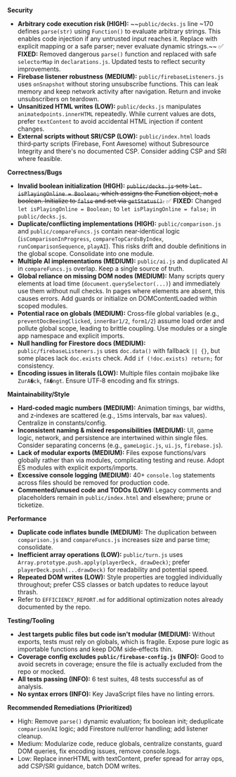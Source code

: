 **Security**

- **Arbitrary code execution risk (HIGH):** ~~`public/decks.js` line ~170 defines `parse(str)` using `Function()` to evaluate arbitrary strings. This enables code injection if any untrusted input reaches it. Replace with explicit mapping or a safe parser; never evaluate dynamic strings.~~ ✅ **FIXED:** Removed dangerous `parse()` function and replaced with safe `selectorMap` in `declarations.js`. Updated tests to reflect security improvements.
- **Firebase listener robustness (MEDIUM):** `public/firebaseListeners.js` uses `onSnapshot` without storing unsubscribe functions. This can leak memory and keep network activity after navigation. Return and invoke unsubscribers on teardown.
- **Unsanitized HTML writes (LOW):** `public/decks.js` manipulates `animatedpoints.innerHTML` repeatedly. While current values are dots, prefer `textContent` to avoid accidental HTML injection if content changes.
- **External scripts without SRI/CSP (LOW):** `public/index.html` loads third‑party scripts (Firebase, Font Awesome) without Subresource Integrity and there's no documented CSP. Consider adding CSP and SRI where feasible.

**Correctness/Bugs**

- **Invalid boolean initialization (HIGH):** ~~`public/decks.js` sets `let isPlayingOnline = Boolean;` which assigns the Function object, not a boolean. Initialize to `false` and set via `getStatus()`.~~ ✅ **FIXED:** Changed `let isPlayingOnline = Boolean;` to `let isPlayingOnline = false;` in `public/decks.js`.
- **Duplicate/conflicting implementations (HIGH):** `public/comparison.js` and `public/compareFuncs.js` contain near‑identical logic (`isComparisonInProgress`, `compareTopCardsByIndex`, `runComparisonSequence`, `playAI`). This risks drift and double definitions in the global scope. Consolidate into one module.
- **Multiple AI implementations (MEDIUM):** `public/ai.js` and duplicated AI in `compareFuncs.js` overlap. Keep a single source of truth.
- **Global reliance on missing DOM nodes (MEDIUM):** Many scripts query elements at load time (`document.querySelector(...)`) and immediately use them without null checks. In pages where elements are absent, this causes errors. Add guards or initialize on DOMContentLoaded within scoped modules.
- **Potential race on globals (MEDIUM):** Cross‑file global variables (e.g., `preventDocBeeingClicked`, `innerBar1/2`, `form1/2`) assume load order and pollute global scope, leading to brittle coupling. Use modules or a single app namespace and explicit imports.
- **Null handling for Firestore docs (MEDIUM):** `public/firebaseListeners.js` uses `doc.data()` with fallback `|| {}`, but some places lack `doc.exists` check. Add `if (!doc.exists) return;` for consistency.
- **Encoding issues in literals (LOW):** Multiple files contain mojibake like `ZurA�ck`, `fA�ngt`. Ensure UTF‑8 encoding and fix strings.

**Maintainability/Style**

- **Hard‑coded magic numbers (MEDIUM):** Animation timings, bar widths, and z‑indexes are scattered (e.g., `15`ms intervals, bar `max` values). Centralize in constants/config.
- **Inconsistent naming & mixed responsibilities (MEDIUM):** UI, game logic, network, and persistence are intertwined within single files. Consider separating concerns (e.g., `gameLogic.js`, `ui.js`, `firebase.js`).
- **Lack of modular exports (MEDIUM):** Files expose functions/vars globally rather than via modules, complicating testing and reuse. Adopt ES modules with explicit exports/imports.
- **Excessive console logging (MEDIUM):** 40+ `console.log` statements across files should be removed for production code.
- **Commented/unused code and TODOs (LOW):** Legacy comments and placeholders remain in `public/index.html` and elsewhere; prune or ticketize.

**Performance**

- **Duplicate code inflates bundle (MEDIUM):** The duplication between `comparison.js` and `compareFuncs.js` increases size and parse time; consolidate.
- **Inefficient array operations (LOW):** `public/turn.js` uses `Array.prototype.push.apply(playerDeck, drawDeck)`; prefer `playerDeck.push(...drawDeck)` for readability and potential speed.
- **Repeated DOM writes (LOW):** Style properties are toggled individually throughout; prefer CSS classes or batch updates to reduce layout thrash.
- Refer to `EFFICIENCY_REPORT.md` for additional optimization notes already documented by the repo.

**Testing/Tooling**

- **Jest targets public files but code isn't modular (MEDIUM):** Without exports, tests must rely on globals, which is fragile. Expose pure logic as importable functions and keep DOM side‑effects thin.
- **Coverage config excludes `public/firebase-config.js` (INFO):** Good to avoid secrets in coverage; ensure the file is actually excluded from the repo or mocked.
- **All tests passing (INFO):** 6 test suites, 48 tests successful as of analysis.
- **No syntax errors (INFO):** Key JavaScript files have no linting errors.

**Recommended Remediations (Prioritized)**

- High: Remove `parse()` dynamic evaluation; fix boolean init; deduplicate `comparison`/`AI` logic; add Firestore null/error handling; add listener cleanup.
- Medium: Modularize code, reduce globals, centralize constants, guard DOM queries, fix encoding issues, remove console.logs.
- Low: Replace innerHTML with textContent, prefer spread for array ops, add CSP/SRI guidance, batch DOM writes.
